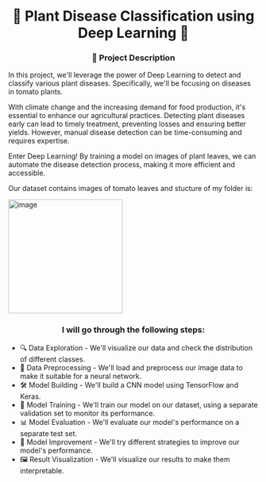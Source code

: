 <center>
<h1>🌱 Plant Disease Classification using Deep Learning 🍅</h1>
</center>


<center>
<h3>🎯 Project Description</h3>
</center>

In this project, we'll leverage the power of Deep Learning to detect and classify various plant diseases. Specifically, we'll be focusing on diseases in tomato plants.

With climate change and the increasing demand for food production, it's essential to enhance our agricultural practices. Detecting plant diseases early can lead to timely treatment, preventing losses and ensuring better yields. However, manual disease detection can be time-consuming and requires expertise.

Enter Deep Learning! By training a model on images of plant leaves, we can automate the disease detection process, making it more efficient and accessible.

Our dataset contains images of tomato leaves and stucture of my folder is: 

<img width="230" alt="image" src="https://github.com/AnriiGegliuk/Plant_Disease_CNN/assets/120349975/8629ca02-c9c8-43c6-8653-0df2bf5e162a">


<center>
<h3> I will go through the following steps:</h3>
</center>


* 🔍 Data Exploration - We'll visualize our data and check the distribution of different classes.
* 🧹 Data Preprocessing - We'll load and preprocess our image data to make it suitable for a neural network.
* 🛠 Model Building - We'll build a CNN model using TensorFlow and Keras.
* 🎯 Model Training - We'll train our model on our dataset, using a separate validation set to monitor its performance.
* 📊 Model Evaluation - We'll evaluate our model's performance on a separate test set.
* 🔄 Model Improvement - We'll try different strategies to improve our model's performance.
* 🖼️ Result Visualization - We'll visualize our results to make them interpretable.
